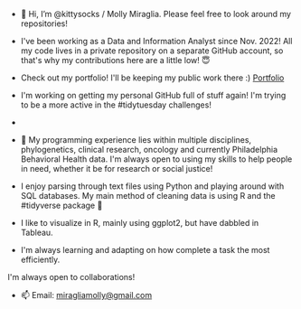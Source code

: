 - 👋 Hi, I’m @kittysocks / Molly Miraglia. Please feel free to look around my repositories!

- I've been working as a Data and Information Analyst since Nov. 2022! All my code lives in a private repository on a separate GitHub account, so that's why my contributions here are a little low! 😇
- Check out my portfolio! I'll be keeping my public work there :) [Portfolio](https://github.com/kittysocks/portfolio)
- I'm working on getting my personal GitHub full of stuff again! I'm trying to be a more active in the #tidytuesday challenges! 
- 
- 👀 My programming experience lies within multiple disciplines, phylogenetics, clinical research, oncology and currently Philadelphia Behavioral Health data. I'm always open to using my skills to help people in need, whether it be for research or social justice!
- I enjoy parsing through text files using  Python and playing around with SQL databases. My main method of cleaning data is using R and the #tidyverse package 🤠
- I like to visualize in R, mainly using ggplot2, but have dabbled in Tableau.
- I'm always learning and adapting on how complete a task the most efficiently. 

I'm always open to collaborations!
- 📫 Email: miragliamolly@gmail.com


<!---
kittysocks/kittysocks is a ✨ special ✨ repository because its `README.md` (this file) appears on your GitHub profile.
You can click the Preview link to take a look at your changes.
--->

